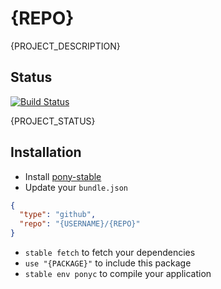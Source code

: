 # {REPO}

{PROJECT_DESCRIPTION}

## Status

[![Build Status](https://travis-ci.org/{USERNAME}/{REPO}.svg?branch=master)](https://travis-ci.org/{USERNAME}/{REPO})

{PROJECT_STATUS}

## Installation

* Install [pony-stable](https://github.com/ponylang/pony-stable)
* Update your `bundle.json`

```json
{ 
  "type": "github",
  "repo": "{USERNAME}/{REPO}"
}
```

* `stable fetch` to fetch your dependencies
* `use "{PACKAGE}"` to include this package
* `stable env ponyc` to compile your application
